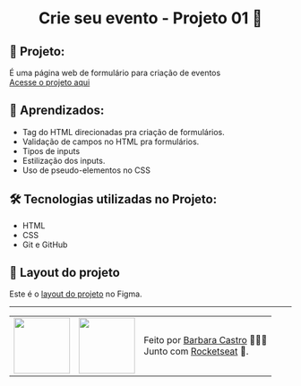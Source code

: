 <h1 align="center">Crie seu evento - Projeto 01 🚀</h1>
<h2>📝 Projeto:</h2>
<p>
  É uma página web de formulário para criação de eventos
  </br>
  <a href="https://6455c6e69d0f6747b71f22ea--splendid-sundae-002a9b.netlify.app/">
    Acesse o projeto aqui
  </a>
</p>
 
<h2>🤯 Aprendizados:</h2>
<ul>
  <li>Tag do HTML direcionadas pra criação de formulários.</li>
  <li>Validação de campos no HTML pra formulários.</li>
  <li>Tipos de inputs</li>
  <li>Estilização dos inputs.</li>
  <li>Uso de pseudo-elementos no CSS</li>
</ul>

<h2>🛠 Tecnologias utilizadas no Projeto:</h2>
<ul>
  <li>HTML</li>
  <li>CSS</li>
  <li>Git e GitHub</li>
</ul>

<h2>🎨 Layout do projeto</h2>
<p>
  Este é o <a href="<p>
  Este é o <a href="https://www.figma.com/file/Kkw6PYZcBHgRm2tXXBh9ca/Explorer-Stage-03-Projeto-01-(Copy)?type=design&node-id=0-1&t=LgBjHtBUpdWsVqzC-0">layout do projeto</a> no Figma.
</p>

---

<table align="center">
  <tr>
    <td>
      <img src="https://github.com/barbcastro.png" width="100px" />
    </td>
    <td>
      <img src="https://github.com/rocketseat-education.png" width="100px" />
    </td>
    <td>
      Feito por <a href="https://github.com/barbcastro">Barbara Castro</a> 🙋🏽‍♀️
      <br> Junto com <a href="https://rocketseat.com.br">Rocketseat</a> 🚀.
    </td>
  </tr>
</table>
